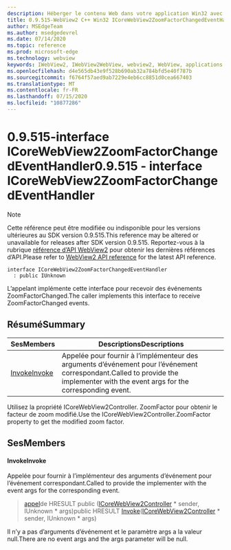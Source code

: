 ```yaml
---
description: Héberger le contenu Web dans votre application Win32 avec le contrôle Microsoft Edge WebView2
title: 0.9.515-WebView2 C++ Win32 ICoreWebView2ZoomFactorChangedEventHandler
author: MSEdgeTeam
ms.author: msedgedevrel
ms.date: 07/14/2020
ms.topic: reference
ms.prod: microsoft-edge
ms.technology: webview
keywords: IWebView2, IWebView2WebView, webview2, WebView, applications Win32, Win32, Edge, ICoreWebView2, ICoreWebView2Controller, contrôle de navigateur, html Edge
ms.openlocfilehash: d4e565db43e9f528b690ab32a784bfd5e40f787b
ms.sourcegitcommit: f6764f57aed9ab7229e4eb6cc8851d0cea667403
ms.translationtype: MT
ms.contentlocale: fr-FR
ms.lasthandoff: 07/15/2020
ms.locfileid: "10877286"
---
```

# <span data-ttu-id="78db3-104">0.9.515-interface ICoreWebView2ZoomFactorChangedEventHandler</span><span class="sxs-lookup"><span data-stu-id="78db3-104">0.9.515 - interface ICoreWebView2ZoomFactorChangedEventHandler</span></span> 

> [!NOTE]
> <span data-ttu-id="78db3-105">Cette référence peut être modifiée ou indisponible pour les versions ultérieures au SDK version 0.9.515.</span><span class="sxs-lookup"><span data-stu-id="78db3-105">This reference may be altered or unavailable for releases after SDK version 0.9.515.</span></span> <span data-ttu-id="78db3-106">Reportez-vous à la rubrique [référence d’API WebView2](../../../webview2-api-reference.md) pour obtenir les dernières références d’API.</span><span class="sxs-lookup"><span data-stu-id="78db3-106">Please refer to [WebView2 API reference](../../../webview2-api-reference.md) for the latest API reference.</span></span>

```
interface ICoreWebView2ZoomFactorChangedEventHandler
  : public IUnknown
```

<span data-ttu-id="78db3-107">L’appelant implémente cette interface pour recevoir des événements ZoomFactorChanged.</span><span class="sxs-lookup"><span data-stu-id="78db3-107">The caller implements this interface to receive ZoomFactorChanged events.</span></span>

## <span data-ttu-id="78db3-108">Résumé</span><span class="sxs-lookup"><span data-stu-id="78db3-108">Summary</span></span>

 <span data-ttu-id="78db3-109">Ses</span><span class="sxs-lookup"><span data-stu-id="78db3-109">Members</span></span>                        | <span data-ttu-id="78db3-110">Descriptions</span><span class="sxs-lookup"><span data-stu-id="78db3-110">Descriptions</span></span>
--------------------------------|---------------------------------------------
[<span data-ttu-id="78db3-111">Invoke</span><span class="sxs-lookup"><span data-stu-id="78db3-111">Invoke</span></span>](#invoke) | <span data-ttu-id="78db3-112">Appelée pour fournir à l’implémenteur des arguments d’événement pour l’événement correspondant.</span><span class="sxs-lookup"><span data-stu-id="78db3-112">Called to provide the implementer with the event args for the corresponding event.</span></span>

<span data-ttu-id="78db3-113">Utilisez la propriété ICoreWebView2Controller. ZoomFactor pour obtenir le facteur de zoom modifié.</span><span class="sxs-lookup"><span data-stu-id="78db3-113">Use the ICoreWebView2Controller.ZoomFactor property to get the modified zoom factor.</span></span>

## <span data-ttu-id="78db3-114">Ses</span><span class="sxs-lookup"><span data-stu-id="78db3-114">Members</span></span>

#### <span data-ttu-id="78db3-115">Invoke</span><span class="sxs-lookup"><span data-stu-id="78db3-115">Invoke</span></span> 

<span data-ttu-id="78db3-116">Appelée pour fournir à l’implémenteur des arguments d’événement pour l’événement correspondant.</span><span class="sxs-lookup"><span data-stu-id="78db3-116">Called to provide the implementer with the event args for the corresponding event.</span></span>

> <span data-ttu-id="78db3-117">[appel](#invoke)de HRESULT public ([ICoreWebView2Controller](icorewebview2controller.md) \* sender, IUnknown \* args)</span><span class="sxs-lookup"><span data-stu-id="78db3-117">public HRESULT [Invoke](#invoke)([ICoreWebView2Controller](icorewebview2controller.md) \* sender, IUnknown \* args)</span></span>

<span data-ttu-id="78db3-118">Il n’y a pas d’arguments d’événement et le paramètre args a la valeur null.</span><span class="sxs-lookup"><span data-stu-id="78db3-118">There are no event args and the args parameter will be null.</span></span>

